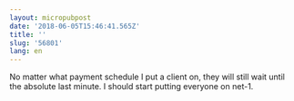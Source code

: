 ```yaml
---
layout: micropubpost
date: '2018-06-05T15:46:41.565Z'
title: ''
slug: '56801'
lang: en
---
```

‪No matter what payment schedule I put a client on, they will still wait until the absolute last minute. I should start putting everyone on net-1. ‬
